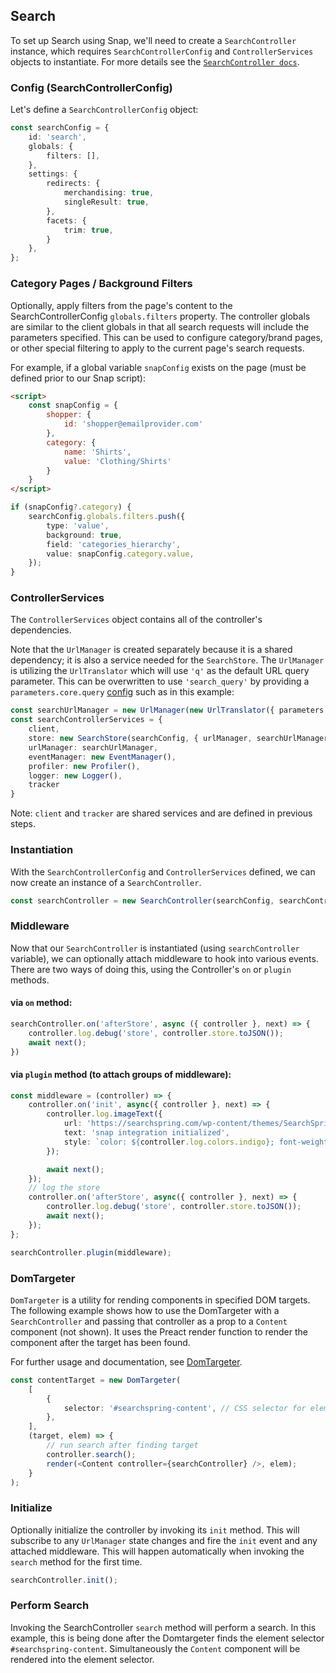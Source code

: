 <h2 id="SearchTypicalUsage">Search</h2>

To set up Search using Snap, we'll need to create a `SearchController` instance, which requires `SearchControllerConfig` and `ControllerServices` objects to instantiate. For more details see the [`SearchController docs`](https://github.com/searchspring/snap/tree/main/packages/snap-controller/src/Search).

### Config (SearchControllerConfig)
Let's define a `SearchControllerConfig` object:
```typescript
const searchConfig = {
	id: 'search',
	globals: {
		filters: [],
	},
	settings: {
		redirects: {
			merchandising: true,
			singleResult: true,
		},
		facets: {
			trim: true,
		}
	},
};
```


### Category Pages / Background Filters
Optionally, apply filters from the page's content to the SearchControllerConfig `globals.filters` property. The controller globals are similar to the client globals in that all search requests will include the parameters specified. This can be used to configure category/brand pages, or other special filtering to apply to the current page's search requests.

For example, if a global variable `snapConfig` exists on the page (must be defined prior to our Snap script):

```html
<script>
	const snapConfig = {
		shopper: {
			id: 'shopper@emailprovider.com'
		},
		category: {
			name: 'Shirts',
			value: 'Clothing/Shirts'
		}
	}
</script>
```

```typescript
if (snapConfig?.category) {
	searchConfig.globals.filters.push({
		type: 'value',
		background: true,
		field: 'categories_hierarchy',
		value: snapConfig.category.value,
	});
}
```


### ControllerServices
The `ControllerServices` object contains all of the controller's dependencies.

Note that the `UrlManager` is created separately because it is a shared dependency; it is also a service needed for the `SearchStore`. The `UrlManager` is utilizing the `UrlTranslator` which will use `'q'` as the default URL query parameter. This can be overwritten to use `'search_query'` by providing a `parameters.core.query` [config](https://github.com/searchspring/snap/tree/main/packages/snap-url-manager/src/Translators/Url) such as in this example:

```typescript
const searchUrlManager = new UrlManager(new UrlTranslator({ parameters: core: { query: { name: 'search_query' } } }), reactLinker);
const searchControllerServices = {
	client,
	store: new SearchStore(searchConfig, { urlManager, searchUrlManager }),
	urlManager: searchUrlManager,
	eventManager: new EventManager(),
	profiler: new Profiler(),
	logger: new Logger(),
	tracker
}
```

Note: `client` and `tracker` are shared services and are defined in previous steps.

### Instantiation
With the `SearchControllerConfig` and `ControllerServices` defined, we can now create an instance of a `SearchController`.

```typescript
const searchController = new SearchController(searchConfig, searchControllerServices);
```

<h3 id="SearchMiddleware">Middleware</h3>

Now that our `SearchController` is instantiated (using `searchController` variable), we can optionally attach middleware to hook into various events. There are two ways of doing this, using the Controller's `on` or `plugin` methods.

#### via `on` method:

```typescript
searchController.on('afterStore', async ({ controller }, next) => {
	controller.log.debug('store', controller.store.toJSON());
	await next();
})
```

#### via `plugin` method (to attach groups of middleware):

```typescript
const middleware = (controller) => {
	controller.on('init', async({ controller }, next) => {
		controller.log.imageText({
			url: 'https://searchspring.com/wp-content/themes/SearchSpring-Theme/dist/images/favicons/favicon.svg',
			text: 'snap integration initialized',
			style: `color: ${controller.log.colors.indigo}; font-weight: bold;`,
		});

		await next();
	});
	// log the store
	controller.on('afterStore', async({ controller }, next) => {
		controller.log.debug('store', controller.store.toJSON());
		await next();
	});
};

searchController.plugin(middleware);
```

<h3 id="SearchDomTargeter">DomTargeter</h3>

`DomTargeter` is a utility for rending components in specified DOM targets. The following example shows how to use the DomTargeter with a `SearchController` and passing that controller as a prop to a `Content` component (not shown). It uses the Preact render function to render the component after the target has been found.

For further usage and documentation, see [DomTargeter](https://github.com/searchspring/snap/tree/main/packages/snap-toolbox/src/DomTargeter).

```typescript
const contentTarget = new DomTargeter(
	[
		{
			selector: '#searchspring-content', // CSS selector for element to render component into
		},
	],
	(target, elem) => {
		// run search after finding target
		controller.search();
		render(<Content controller={searchController} />, elem);
	}
);
```

### Initialize
Optionally initialize the controller by invoking its `init` method. This will subscribe to any `UrlManager` state changes and fire the `init` event and any attached middleware. This will happen automatically when invoking the `search` method for the first time.

```typescript
searchController.init();
```

### Perform Search

Invoking the SearchController `search` method will perform a search. In this example, this is being done after the Domtargeter finds the element selector `#searchspring-content`. Simultaneously the `Content` component will be rendered into the element selector.
